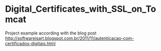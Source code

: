 Digital_Certificates_with_SSL_on_Tomcat
=======================================

Project example according with the blog post http://softwareisart.blogspot.com.br/2011/11/autenticacao-com-certificados-digitais.html
